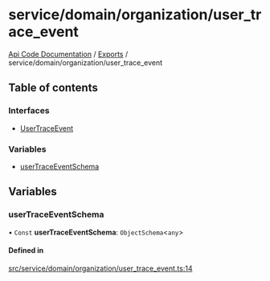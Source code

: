 # service/domain/organization/user\_trace\_event
 
[Api Code Documentation](../README.md) / [Exports](../modules.md) / service/domain/organization/user\_trace\_event

## Table of contents

### Interfaces

- [UserTraceEvent](../interfaces/service_domain_organization_user_trace_event.UserTraceEvent.md)

### Variables

- [userTraceEventSchema](service_domain_organization_user_trace_event.md#usertraceeventschema)

## Variables

### userTraceEventSchema

• `Const` **userTraceEventSchema**: `ObjectSchema`<`any`\>

#### Defined in

[src/service/domain/organization/user_trace_event.ts:14](https://github.com/openkfw/TruBudget/blob/95e6f8a/api/src/service/domain/organization/user_trace_event.ts#L14)
